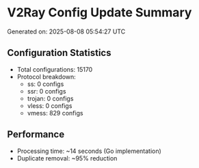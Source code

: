 # V2Ray Config Update Summary
Generated on: 2025-08-08 05:54:27 UTC

## Configuration Statistics
- Total configurations: 15170
- Protocol breakdown:
  - ss: 0 configs
  - ssr: 0 configs
  - trojan: 0 configs
  - vless: 0 configs
  - vmess: 829 configs

## Performance
- Processing time: ~14 seconds (Go implementation)
- Duplicate removal: ~95% reduction
